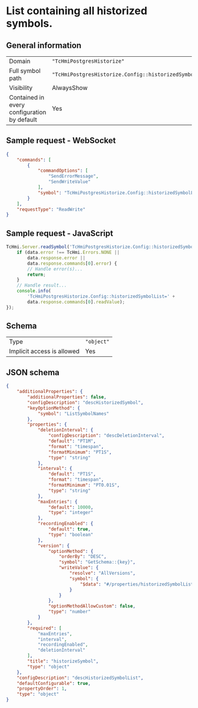 # List containing all historized symbols.

## General information

|  |  |
| - | - |
| Domain | `"TcHmiPostgresHistorize"` |
| Full symbol path | `"TcHmiPostgresHistorize.Config::historizedSymbolList"` |
| Visibility | AlwaysShow |
| Contained in every configuration by default | Yes |

## Sample request - WebSocket

```json
{
    "commands": [
        {
            "commandOptions": [
                "SendErrorMessage",
                "SendWriteValue"
            ],
            "symbol": "TcHmiPostgresHistorize.Config::historizedSymbolList"
        }
    ],
    "requestType": "ReadWrite"
}
```

## Sample request - JavaScript

```javascript
TcHmi.Server.readSymbol('TcHmiPostgresHistorize.Config::historizedSymbolList', data => {
    if (data.error !== TcHmi.Errors.NONE ||
        data.response.error ||
        data.response.commands[0].error) {
        // Handle error(s)...
        return;
    }
    // Handle result...
    console.info(
        'TcHmiPostgresHistorize.Config::historizedSymbolList=' +
        data.response.commands[0].readValue);
});
```

## Schema

|  |  |
| - | - |
| Type | `"object"` |
| Implicit access is allowed | Yes |

## JSON schema

```json
{
    "additionalProperties": {
        "additionalProperties": false,
        "configDescription": "descHistorizedSymbol",
        "keyOptionMethod": {
            "symbol": "ListSymbolNames"
        },
        "properties": {
            "deletionInterval": {
                "configDescription": "descDeletionInterval",
                "default": "PT1M",
                "format": "timespan",
                "formatMinimum": "PT1S",
                "type": "string"
            },
            "interval": {
                "default": "PT1S",
                "format": "timespan",
                "formatMinimum": "PT0.01S",
                "type": "string"
            },
            "maxEntries": {
                "default": 10000,
                "type": "integer"
            },
            "recordingEnabled": {
                "default": true,
                "type": "boolean"
            },
            "version": {
                "optionMethod": {
                    "orderBy": "DESC",
                    "symbol": "GetSchema::{key}",
                    "writeValue": {
                        "resolve": "AllVersions",
                        "symbol": {
                            "$data": "#/properties/historizedSymbolList/additionalProperties"
                        }
                    }
                },
                "optionMethodAllowCustom": false,
                "type": "number"
            }
        },
        "required": [
            "maxEntries",
            "interval",
            "recordingEnabled",
            "deletionInterval"
        ],
        "title": "historizeSymbol",
        "type": "object"
    },
    "configDescription": "descHistorizedSymbolList",
    "defaultConfigurable": true,
    "propertyOrder": 1,
    "type": "object"
}
```
